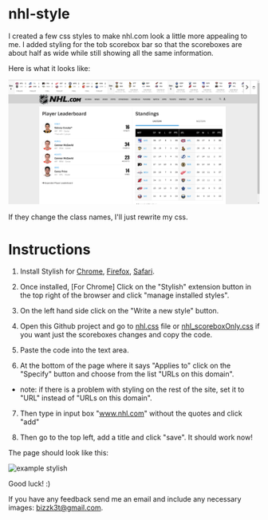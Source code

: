 # nhl-style

I created a few css styles to make nhl.com look a little more appealing to me. I added styling for the tob scorebox bar so that the scoreboxes are about half as wide while still showing all the same information.

Here is what it looks like:

![alt text](https://github.com/FredTuna/nhl-style/raw/master/screenshotScoreboxes.PNG "nhl style")




If they change the class names, I'll just rewrite my css.

Instructions
============

1. Install Stylish for
[Chrome](https://chrome.google.com/webstore/detail/stylish/fjnbnpbmkenffdnngjfgmeleoegfcffe?hl=en),
[Firefox](https://addons.mozilla.org/en-US/firefox/addon/stylish/),
[Safari](https://safari-extensions.apple.com/details/?id=com.sobolev.stylish-5555L95H45).

2. Once installed, \[For Chrome\] Click on the "Stylish" extension button in the top right of the browser and click "manage installed styles".

3. On the left hand side click on the "Write a new style" button.

4. Open this Github project and go to [nhl.css](https://github.com/bizzk3t/nhl-style/raw/master/nhl.css) file or [nhl_scoreboxOnly.css](https://github.com/FredTuna/nhl-style/raw/master/scoreBoxOnly.css) if you want just the scoreboxes changes and copy the code.

5. Paste the code into the text area.

6. At the bottom of the page where it says "Applies to" click on the "Specify" button and choose from the list "URLs on this domain".
  * note: if there is a problem with styling on the rest of the site, set it to "URL" instead of "URLs on this domain".

7. Then type in input box "www.nhl.com" without the quotes and click "add"

8. Then go to the top left, add a title and click "save". It should work now!

The page should look like this:

![example stylish](https://github.com/bizzk3t/nhl-style/raw/master/example.png "example stylish")

Good luck! :)

If you have any feedback send me an email and include any necessary images: bizzk3t@gmail.com.

